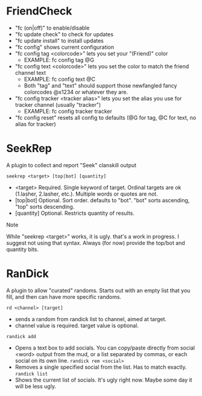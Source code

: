 # FriendCheck

- "fc (on|off)" to enable/disable
- "fc update check" to check for updates
- "fc update install" to install updates
- "fc config" shows current configuration
- "fc config tag &lt;colorcode&gt;" lets you set your "(Friend)" color
  - EXAMPLE: fc config tag @G
- "fc config text &lt;colorcode&gt;" lets you set the color to match the friend channel text
  - EXAMPLE: fc config text @C
  - Both "tag" and "text" should support those newfangled fancy colorcodes @x1234 or whatever they are.
- "fc config tracker &lt;tracker alias&gt;" lets you set the alias you use for tracker channel (usually "tracker")
  - EXAMPLE: fc config tracker tracker
- "fc config reset" resets all config to defaults (@G for tag, @C for text, no alias for tracker)


# SeekRep

A plugin to collect and report "Seek" clanskill output

`seekrep <target> [top|bot] [quantity]`
- &lt;target&gt;    Required. Single keyword of target. Ordinal targets are ok (1.lasher, 2.lasher, etc.). Multiple words or quotes are not.
- [top|bot]   Optional. Sort order. defaults to "bot". "bot" sorts ascending, "top" sorts descending. 
- [quantity]  Optional. Restricts quantity of results.

> [!NOTE]
> While "seekrep &lt;target&gt;" works, it is ugly. that's a work in progress. I suggest not using that syntax. Always (for now) provide the top/bot and quantity bits.


# RanDick

A plugin to allow "curated" randoms. Starts out with an empty list that you fill, and then can have more specific randoms.

`rd <channel> [target]`
- sends a random from randick list to channel, aimed at target.
- channel value is required. target value is optional.

`randick add`
- Opens a text box to add socials. You can copy/paste directly from social &lt;word&gt; output from the mud, or a list separated by commas, or each social on its own line.
`randick rem <social>`
- Removes a single specified social from the list. Has to match exactly.
`randick list`
- Shows the current list of socials. It's ugly right now. Maybe some day it will be less ugly.
